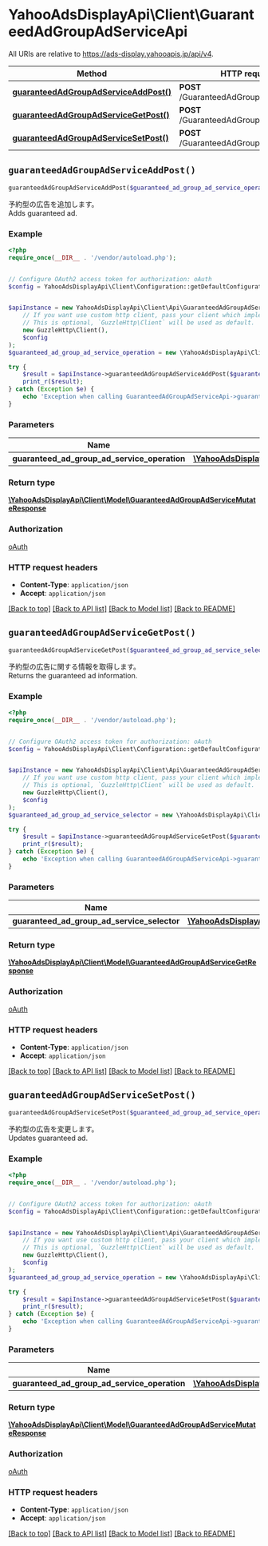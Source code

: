 # YahooAdsDisplayApi\Client\GuaranteedAdGroupAdServiceApi

All URIs are relative to https://ads-display.yahooapis.jp/api/v4.

Method | HTTP request | Description
------------- | ------------- | -------------
[**guaranteedAdGroupAdServiceAddPost()**](GuaranteedAdGroupAdServiceApi.md#guaranteedAdGroupAdServiceAddPost) | **POST** /GuaranteedAdGroupAdService/add | 
[**guaranteedAdGroupAdServiceGetPost()**](GuaranteedAdGroupAdServiceApi.md#guaranteedAdGroupAdServiceGetPost) | **POST** /GuaranteedAdGroupAdService/get | 
[**guaranteedAdGroupAdServiceSetPost()**](GuaranteedAdGroupAdServiceApi.md#guaranteedAdGroupAdServiceSetPost) | **POST** /GuaranteedAdGroupAdService/set | 


## `guaranteedAdGroupAdServiceAddPost()`

```php
guaranteedAdGroupAdServiceAddPost($guaranteed_ad_group_ad_service_operation): \YahooAdsDisplayApi\Client\Model\GuaranteedAdGroupAdServiceMutateResponse
```



<div lang=\"ja\">予約型の広告を追加します。</div> <div lang=\"en\">Adds guaranteed ad.</div>

### Example

```php
<?php
require_once(__DIR__ . '/vendor/autoload.php');


// Configure OAuth2 access token for authorization: oAuth
$config = YahooAdsDisplayApi\Client\Configuration::getDefaultConfiguration()->setAccessToken('YOUR_ACCESS_TOKEN');


$apiInstance = new YahooAdsDisplayApi\Client\Api\GuaranteedAdGroupAdServiceApi(
    // If you want use custom http client, pass your client which implements `GuzzleHttp\ClientInterface`.
    // This is optional, `GuzzleHttp\Client` will be used as default.
    new GuzzleHttp\Client(),
    $config
);
$guaranteed_ad_group_ad_service_operation = new \YahooAdsDisplayApi\Client\Model\GuaranteedAdGroupAdServiceOperation(); // \YahooAdsDisplayApi\Client\Model\GuaranteedAdGroupAdServiceOperation

try {
    $result = $apiInstance->guaranteedAdGroupAdServiceAddPost($guaranteed_ad_group_ad_service_operation);
    print_r($result);
} catch (Exception $e) {
    echo 'Exception when calling GuaranteedAdGroupAdServiceApi->guaranteedAdGroupAdServiceAddPost: ', $e->getMessage(), PHP_EOL;
}
```

### Parameters

Name | Type | Description  | Notes
------------- | ------------- | ------------- | -------------
 **guaranteed_ad_group_ad_service_operation** | [**\YahooAdsDisplayApi\Client\Model\GuaranteedAdGroupAdServiceOperation**](../Model/GuaranteedAdGroupAdServiceOperation.md)|  | [optional]

### Return type

[**\YahooAdsDisplayApi\Client\Model\GuaranteedAdGroupAdServiceMutateResponse**](../Model/GuaranteedAdGroupAdServiceMutateResponse.md)

### Authorization

[oAuth](../../README.md#oAuth)

### HTTP request headers

- **Content-Type**: `application/json`
- **Accept**: `application/json`

[[Back to top]](#) [[Back to API list]](../../README.md#endpoints)
[[Back to Model list]](../../README.md#models)
[[Back to README]](../../README.md)

## `guaranteedAdGroupAdServiceGetPost()`

```php
guaranteedAdGroupAdServiceGetPost($guaranteed_ad_group_ad_service_selector): \YahooAdsDisplayApi\Client\Model\GuaranteedAdGroupAdServiceGetResponse
```



<div lang=\"ja\">予約型の広告に関する情報を取得します。</div> <div lang=\"en\">Returns the guaranteed ad information.</div>

### Example

```php
<?php
require_once(__DIR__ . '/vendor/autoload.php');


// Configure OAuth2 access token for authorization: oAuth
$config = YahooAdsDisplayApi\Client\Configuration::getDefaultConfiguration()->setAccessToken('YOUR_ACCESS_TOKEN');


$apiInstance = new YahooAdsDisplayApi\Client\Api\GuaranteedAdGroupAdServiceApi(
    // If you want use custom http client, pass your client which implements `GuzzleHttp\ClientInterface`.
    // This is optional, `GuzzleHttp\Client` will be used as default.
    new GuzzleHttp\Client(),
    $config
);
$guaranteed_ad_group_ad_service_selector = new \YahooAdsDisplayApi\Client\Model\GuaranteedAdGroupAdServiceSelector(); // \YahooAdsDisplayApi\Client\Model\GuaranteedAdGroupAdServiceSelector

try {
    $result = $apiInstance->guaranteedAdGroupAdServiceGetPost($guaranteed_ad_group_ad_service_selector);
    print_r($result);
} catch (Exception $e) {
    echo 'Exception when calling GuaranteedAdGroupAdServiceApi->guaranteedAdGroupAdServiceGetPost: ', $e->getMessage(), PHP_EOL;
}
```

### Parameters

Name | Type | Description  | Notes
------------- | ------------- | ------------- | -------------
 **guaranteed_ad_group_ad_service_selector** | [**\YahooAdsDisplayApi\Client\Model\GuaranteedAdGroupAdServiceSelector**](../Model/GuaranteedAdGroupAdServiceSelector.md)|  | [optional]

### Return type

[**\YahooAdsDisplayApi\Client\Model\GuaranteedAdGroupAdServiceGetResponse**](../Model/GuaranteedAdGroupAdServiceGetResponse.md)

### Authorization

[oAuth](../../README.md#oAuth)

### HTTP request headers

- **Content-Type**: `application/json`
- **Accept**: `application/json`

[[Back to top]](#) [[Back to API list]](../../README.md#endpoints)
[[Back to Model list]](../../README.md#models)
[[Back to README]](../../README.md)

## `guaranteedAdGroupAdServiceSetPost()`

```php
guaranteedAdGroupAdServiceSetPost($guaranteed_ad_group_ad_service_operation): \YahooAdsDisplayApi\Client\Model\GuaranteedAdGroupAdServiceMutateResponse
```



<div lang=\"ja\">予約型の広告を変更します。</div> <div lang=\"en\">Updates guaranteed ad.</div>

### Example

```php
<?php
require_once(__DIR__ . '/vendor/autoload.php');


// Configure OAuth2 access token for authorization: oAuth
$config = YahooAdsDisplayApi\Client\Configuration::getDefaultConfiguration()->setAccessToken('YOUR_ACCESS_TOKEN');


$apiInstance = new YahooAdsDisplayApi\Client\Api\GuaranteedAdGroupAdServiceApi(
    // If you want use custom http client, pass your client which implements `GuzzleHttp\ClientInterface`.
    // This is optional, `GuzzleHttp\Client` will be used as default.
    new GuzzleHttp\Client(),
    $config
);
$guaranteed_ad_group_ad_service_operation = new \YahooAdsDisplayApi\Client\Model\GuaranteedAdGroupAdServiceOperation(); // \YahooAdsDisplayApi\Client\Model\GuaranteedAdGroupAdServiceOperation

try {
    $result = $apiInstance->guaranteedAdGroupAdServiceSetPost($guaranteed_ad_group_ad_service_operation);
    print_r($result);
} catch (Exception $e) {
    echo 'Exception when calling GuaranteedAdGroupAdServiceApi->guaranteedAdGroupAdServiceSetPost: ', $e->getMessage(), PHP_EOL;
}
```

### Parameters

Name | Type | Description  | Notes
------------- | ------------- | ------------- | -------------
 **guaranteed_ad_group_ad_service_operation** | [**\YahooAdsDisplayApi\Client\Model\GuaranteedAdGroupAdServiceOperation**](../Model/GuaranteedAdGroupAdServiceOperation.md)|  | [optional]

### Return type

[**\YahooAdsDisplayApi\Client\Model\GuaranteedAdGroupAdServiceMutateResponse**](../Model/GuaranteedAdGroupAdServiceMutateResponse.md)

### Authorization

[oAuth](../../README.md#oAuth)

### HTTP request headers

- **Content-Type**: `application/json`
- **Accept**: `application/json`

[[Back to top]](#) [[Back to API list]](../../README.md#endpoints)
[[Back to Model list]](../../README.md#models)
[[Back to README]](../../README.md)
